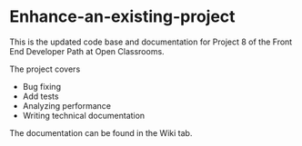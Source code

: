 # Enhance-an-existing-project

This is the updated code base and documentation for Project 8 of the Front End Developer Path at Open Classrooms.

The project covers

* Bug fixing
* Add tests
* Analyzing performance
* Writing technical documentation

The documentation can be found in the Wiki tab.
